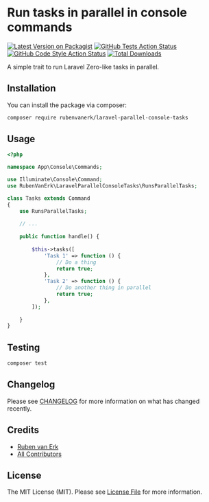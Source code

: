 # Run tasks in parallel in console commands

[![Latest Version on Packagist](https://img.shields.io/packagist/v/rubenvanerk/laravel-parallel-console-tasks.svg?style=flat-square)](https://packagist.org/packages/rubenvanerk/laravel-parallel-console-tasks)
[![GitHub Tests Action Status](https://img.shields.io/github/workflow/status/rubenvanerk/laravel-parallel-console-tasks/run-tests?label=tests)](https://github.com/rubenvanerk/laravel-parallel-console-tasks/actions?query=workflow%3Arun-tests+branch%3Amain)
[![GitHub Code Style Action Status](https://img.shields.io/github/workflow/status/rubenvanerk/laravel-parallel-console-tasks/Fix%20PHP%20code%20style%20issues?label=code%20style)](https://github.com/rubenvanerk/laravel-parallel-console-tasks/actions?query=workflow%3A"Fix+PHP+code+style+issues"+branch%3Amain)
[![Total Downloads](https://img.shields.io/packagist/dt/rubenvanerk/laravel-parallel-console-tasks.svg?style=flat-square)](https://packagist.org/packages/rubenvanerk/laravel-parallel-console-tasks)

A simple trait to run Laravel Zero-like tasks in parallel.

## Installation

You can install the package via composer:

```bash
composer require rubenvanerk/laravel-parallel-console-tasks
```

## Usage

```php
<?php

namespace App\Console\Commands;

use Illuminate\Console\Command;
use RubenVanErk\LaravelParallelConsoleTasks\RunsParallelTasks;

class Tasks extends Command
{
    use RunsParallelTasks;
    
    // ...
    
    public function handle() {
    
        $this->tasks([
            'Task 1' => function () {
                // Do a thing
                return true;
            },
            'Task 2' => function () {
                // Do another thing in parallel
                return true;
            },
        ]);
        
    }
}
```

## Testing

```bash
composer test
```

## Changelog

Please see [CHANGELOG](CHANGELOG.md) for more information on what has changed recently.

## Credits

- [Ruben van Erk](https://github.com/rubenvanerk)
- [All Contributors](../../contributors)

## License

The MIT License (MIT). Please see [License File](LICENSE.md) for more information.
